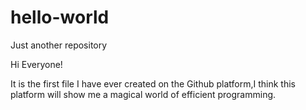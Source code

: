 # hello-world
Just another repository

Hi Everyone!

It is the first file I have ever created on the Github platform,I think this platform will show me a magical world of efficient programming.
